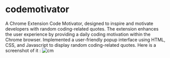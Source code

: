 # codemotivator
 A Chrome Extension Code Motivator, designed to inspire and motivate developers with random coding-related quotes. The extension enhances the user experience by providing a daily coding motivation within the Chrome browser.
Implemented a user-friendly popup interface using HTML, CSS, and Javascript to display random coding-related quotes.
Here is a screenshot of it :
![cm](https://github.com/iqrafirdose/codemotivator/assets/114678694/58401c59-baee-4021-9d5e-53304a7af1b2)
